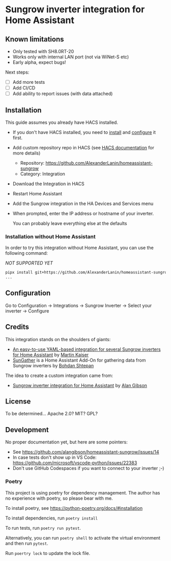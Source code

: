 # Sungrow inverter integration for Home Assistant

## Known limitations
* Only tested with SH8.0RT-20
* Works only with internal LAN port (not via WiNet-S etc)
* Early alpha, expect bugs!

Next steps:
* [ ] Add more tests
* [ ] Add CI/CD
* [ ] Add ability to report issues (with data attached)

## Installation

This guide assumes you already have HACS installed.
* If you don't have HACS installed, you need to [install](https://hacs.xyz/docs/setup/download) and [configure](https://hacs.xyz/docs/configuration/basic) it first.
* Add custom repository repo in HACS (see [HACS documentation](https://hacs.xyz/docs/faq/custom_repositories/) for more details)
  * Repository: https://github.com/AlexanderLanin/homeassistant-sungrow
  * Category: Integration
* Download the Integration in HACS
* Restart Home Assistant

* Add the Sungrow integration in the HA Devices and Services menu
* When prompted, enter the IP address or hostname of your inverter.

  You can probably leave everything else at the defaults

### Installation without Home Assistant

In order to try this integration without Home Assistant, you can use the following command:

*NOT SUPPORTED YET*

```bash
pipx install git+https://github.com/AlexanderLanin/homeassistant-sungrow.git
...
```

## Configuration

Go to Configuration -> Integrations -> Sungrow Inverter -> Select your inverter -> Configure

## Credits

This integration stands on the shoulders of giants:
- [An easy-to-use YAML-based integration for several Sungrow inverters for Home Assistant](https://github.com/mkaiser/Sungrow-SHx-Inverter-Modbus-Home-Assistant) by [Martin Kaiser](https://github.com/mkaiser)
- [SunGather](https://github.com/bohdan-s/SunGather/tree/main) is a Home Assistant Add-On for gathering data from Sungrow inverters by [Bohdan Shtepan](https://github.com/bohdan-s)

The idea to create a custom integration came from:
- [Sungrow inverter integration for Home Assistant](https://github.com/alangibson/homeassistant-sungrow/) by [Alan Gibson](https://github.com/alangibson)

## License

To be determined... Apache 2.0? MIT? GPL?

## Development

No proper documentation yet, but here are some pointers:
* See https://github.com/alangibson/homeassistant-sungrow/issues/14
* In case tests don't show up in VS Code: https://github.com/microsoft/vscode-python/issues/22383
* Don't use GitHub Codespaces if you want to connect to your inverter ;-)

### Poetry

This project is using poetry for dependency management.
The author has no experience with poetry, so please bear with me.

To install poetry, see https://python-poetry.org/docs/#installation

To install dependencies, run `poetry install`

To run tests, run `poetry run pytest`.

Alternatively, you can run `poetry shell` to activate the virtual environment and then run `pytest`.

Run `poertry lock` to update the lock file.
